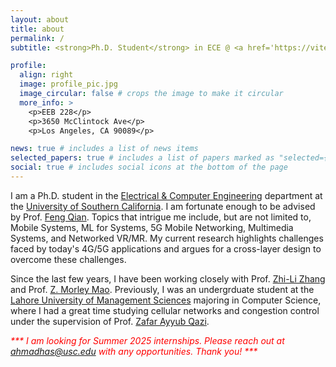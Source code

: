 ```yaml
---
layout: about
title: about
permalink: /
subtitle: <strong>Ph.D. Student</strong> in ECE @ <a href='https://viterbischool.usc.edu/'>USC</a>

profile:
  align: right
  image: profile_pic.jpg
  image_circular: false # crops the image to make it circular
  more_info: >
    <p>EEB 228</p>
    <p>3650 McClintock Ave</p>
    <p>Los Angeles, CA 90089</p>

news: true # includes a list of news items
selected_papers: true # includes a list of papers marked as "selected={true}"
social: true # includes social icons at the bottom of the page
---
```


I am a Ph.D. student in the [Electrical & Computer Engineering](https://minghsiehece.usc.edu/) department at the [University of Southern California](https://www.usc.edu/). I am fortunate enough to be advised by Prof. [Feng Qian](https://www-users.cse.umn.edu/~fengqian/index.html). Topics that intrigue me include, but are not limited to, Mobile Systems, ML for Systems, 5G Mobile Networking, Multimedia Systems, and Networked VR/MR. My current research highlights challenges faced by today's 4G/5G applications and argues for a cross-layer design to overcome these challenges. 
<!-- I have a strong background in system/network engineering and I am skilled in C++, C, Java, and Python programming. -->

<!-- In my spare time, I enjoy watching sports (mostly cricket, soccer, football, F1, and chess) and working out. -->

Since the last few years, I have been working closely with Prof. [Zhi-Li Zhang](https://www-users.cse.umn.edu/~zhang089/) and Prof. [Z. Morley Mao](https://web.eecs.umich.edu/~zmao/). Previously, I was an undergrduate student at the [Lahore University of Management Sciences](https://lums.edu.pk/) majoring in Computer Science, where I had a great time studying cellular networks and congestion control under the supervision of Prof. [Zafar Ayyub Qazi](https://web.lums.edu.pk/~zafar/).


<span style="color:red;font-style:italic;"> \*** I am looking for Summer 2025 internships. Please reach out at ahmadhas@usc.edu with any opportunities. Thank you! \*** </span>
